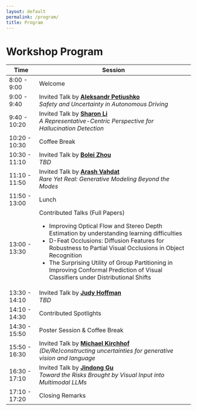 ```yaml
---
layout: default
permalink: /program/
title: Program
---
```


# Workshop Program

<table class="table table-striped">
    <thead>
    <tr>
        <th scope="col">Time</th>
        <th scope="col">Session</th>
    </tr>
    </thead>
    <tbody>
    <tr>
        <td>8:00 - 9:00</td>
        <td>Welcome</td>
    </tr>
    <tr>
        <td>9:00 - 9:40</td>
        <td>Invited Talk by <strong><a href="https://petiushko.info/">Aleksandr Petiushko</a></strong><br>
        <i>Safety and Uncertainty in Autonomous Driving</i>
        </td>
    </tr>
    <tr>
        <td>9:40 - 10:20</td>
        <td>Invited Talk by <strong><a href="https://pages.cs.wisc.edu/~sharonli/">Sharon Li</a></strong><br>
        <i>A Representative-Centric Perspective for Hallucination Detection</i>
        </td>
    </tr>
    <tr>
        <td>10:20 - 10:30</td>
        <td>Coffee Break</td>
    </tr>
    <tr>
        <td>10:30 - 11:10</td>
        <td>Invited Talk by <strong><a href="https://boleizhou.github.io/">Bolei Zhou</a></strong><br>
        <i>TBD</i>
        </td>
    </tr>
    <tr>
        <td>11:10 - 11:50</td>
        <td>Invited Talk by <strong><a href="http://latentspace.cc/">Arash Vahdat</a></strong><br>
        <i>Rare Yet Real: Generative Modeling Beyond the Modes</i>
        </td>
    </tr>
    <tr>
        <td>11:50 - 13:00</td>
        <td>Lunch</td>
    </tr>
    <tr>
        <td>13:00 - 13:30</td>
        <td>Contributed Talks (Full Papers)<br>
        <ul>
            <li>Improving Optical Flow and Stereo Depth Estimation by understanding learning difficulties</li>
            <li>D-Feat Occlusions: Diffusion Features for Robustness to Partial Visual Occlusions in Object Recognition</li>
            <li>The Surprising Utility of Group Partitioning in Improving Conformal Prediction of Visual Classifiers under Distributional Shifts</li>
        </ul>
        </td>
    </tr>
    <tr>
        <td>13:30 - 14:10</td>
        <td>Invited Talk by <strong><a href="https://faculty.cc.gatech.edu/~judy/">Judy Hoffman</a></strong><br>
        <i>TBD</i>
        </td>
    </tr>
    <tr>
        <td>14:10 - 14:30</td>
        <td>Contributed Spotlights</td>
    </tr>
    <tr>
        <td>14:30 - 15:50</td>
        <td>Poster Session & Coffee Break</td>
    </tr>
    <tr>
        <td>15:50 - 16:30</td>
        <td>Invited Talk by <strong><a href="https://www.linkedin.com/in/michael-kirchhof/">Michael Kirchhof</a></strong><br>
        <i>(De/Re)constructing uncertainties for generative vision and language</i>
        </td>
    </tr>
    <tr>
        <td>16:30 - 17:10</td>
        <td>Invited Talk by <strong><a href="https://jindonggu.github.io/">Jindong Gu</a></strong><br>
        <i>Toward the Risks Brought by Visual Input into Multimodal LLMs</i>
        </td>
    </tr>
    <tr>
        <td>17:10 - 17:20</td>
        <td>Closing Remarks</td>
    </tr>
    </tbody>
</table>
